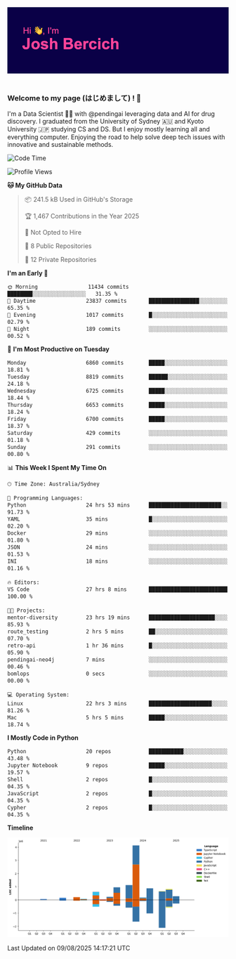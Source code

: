 
<div align="center">
<img src="profile-banner.png" />
</div>

</br>

### Welcome to my page (はじめまして) ! 🌸

I'm a Data Scientist 👨‍🔬 with @pendingai leveraging data and AI for drug discovery. I graduated from the University of Sydney 🇦🇺 and Kyoto University 🇯🇵 studying CS and DS. But I enjoy mostly learning all and everything computer. Enjoying the road to help solve deep tech issues with innovative and sustainable methods.

<!--START_SECTION:waka-->
![Code Time](http://img.shields.io/badge/Code%20Time-27%20hrs%208%20mins-blue)

![Profile Views](http://img.shields.io/badge/Profile%20Views-30-blue)

**🐱 My GitHub Data** 

> 📦 241.5 kB Used in GitHub's Storage 
 > 
> 🏆 1,467 Contributions in the Year 2025
 > 
> 🚫 Not Opted to Hire
 > 
> 📜 8 Public Repositories 
 > 
> 🔑 12 Private Repositories 
 > 
**I'm an Early 🐤** 

```text
🌞 Morning                11434 commits       ████████░░░░░░░░░░░░░░░░░   31.35 % 
🌆 Daytime                23837 commits       ████████████████░░░░░░░░░   65.35 % 
🌃 Evening                1017 commits        █░░░░░░░░░░░░░░░░░░░░░░░░   02.79 % 
🌙 Night                  189 commits         ░░░░░░░░░░░░░░░░░░░░░░░░░   00.52 % 
```
📅 **I'm Most Productive on Tuesday** 

```text
Monday                   6860 commits        █████░░░░░░░░░░░░░░░░░░░░   18.81 % 
Tuesday                  8819 commits        ██████░░░░░░░░░░░░░░░░░░░   24.18 % 
Wednesday                6725 commits        █████░░░░░░░░░░░░░░░░░░░░   18.44 % 
Thursday                 6653 commits        █████░░░░░░░░░░░░░░░░░░░░   18.24 % 
Friday                   6700 commits        █████░░░░░░░░░░░░░░░░░░░░   18.37 % 
Saturday                 429 commits         ░░░░░░░░░░░░░░░░░░░░░░░░░   01.18 % 
Sunday                   291 commits         ░░░░░░░░░░░░░░░░░░░░░░░░░   00.80 % 
```


📊 **This Week I Spent My Time On** 

```text
🕑︎ Time Zone: Australia/Sydney

💬 Programming Languages: 
Python                   24 hrs 53 mins      ███████████████████████░░   91.73 % 
YAML                     35 mins             █░░░░░░░░░░░░░░░░░░░░░░░░   02.20 % 
Docker                   29 mins             ░░░░░░░░░░░░░░░░░░░░░░░░░   01.80 % 
JSON                     24 mins             ░░░░░░░░░░░░░░░░░░░░░░░░░   01.53 % 
INI                      18 mins             ░░░░░░░░░░░░░░░░░░░░░░░░░   01.16 % 

🔥 Editors: 
VS Code                  27 hrs 8 mins       █████████████████████████   100.00 % 

🐱‍💻 Projects: 
mentor-diversity         23 hrs 19 mins      █████████████████████░░░░   85.93 % 
route_testing            2 hrs 5 mins        ██░░░░░░░░░░░░░░░░░░░░░░░   07.70 % 
retro-api                1 hr 36 mins        █░░░░░░░░░░░░░░░░░░░░░░░░   05.90 % 
pendingai-neo4j          7 mins              ░░░░░░░░░░░░░░░░░░░░░░░░░   00.46 % 
bomlops                  0 secs              ░░░░░░░░░░░░░░░░░░░░░░░░░   00.00 % 

💻 Operating System: 
Linux                    22 hrs 3 mins       ████████████████████░░░░░   81.26 % 
Mac                      5 hrs 5 mins        █████░░░░░░░░░░░░░░░░░░░░   18.74 % 
```

**I Mostly Code in Python** 

```text
Python                   20 repos            ███████████░░░░░░░░░░░░░░   43.48 % 
Jupyter Notebook         9 repos             █████░░░░░░░░░░░░░░░░░░░░   19.57 % 
Shell                    2 repos             █░░░░░░░░░░░░░░░░░░░░░░░░   04.35 % 
JavaScript               2 repos             █░░░░░░░░░░░░░░░░░░░░░░░░   04.35 % 
Cypher                   2 repos             █░░░░░░░░░░░░░░░░░░░░░░░░   04.35 % 
```



**Timeline**

![Lines of Code chart](https://raw.githubusercontent.com/JBercich/JBercich/main/assets/bar_graph.png)


 Last Updated on 09/08/2025 14:17:21 UTC
<!--END_SECTION:waka-->

